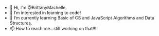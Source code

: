 - 👋 Hi, I’m @BrittanyMachelle.
- 👀 I’m interested in learning to code!
- 🌱 I’m currently learning Basic of CS and JavaScript Algorithms and Data Structures.
- 📫 How to reach me...still working on that!!!!

<!---
BrittanyMachelle/BrittanyMachelle is a ✨ special ✨ repository because its `README.md` (this file) appears on your GitHub profile.
You can click the Preview link to take a look at your changes.
--->
